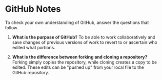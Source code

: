 # GitHub Notes

To check your own understanding of GitHub, answer the questions that follow.

1. **What is the purpose of GitHub?** To be able to work collaboratively and save changes of previous versions of work to revert to or ascertain who edited what portions. 

1. **What is the difference between forking and cloning a repository?** Forking simply copies the repository, while cloning creates a copy to be edited. These edits can be "pushed up" from your local file to the GitHub repository.